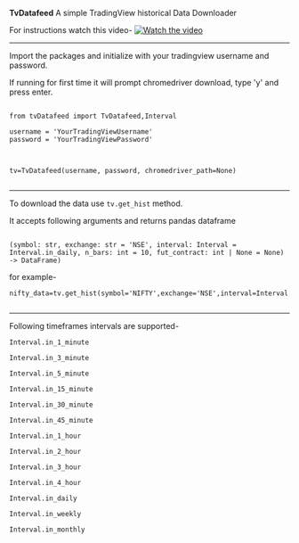 **TvDatafeed**
A simple TradingView historical Data Downloader

For instructions watch this video-
[![Watch the video](https://img.youtube.com/vi/qDrXmb2ZRjo/hqdefault.jpg)](https://youtu.be/qDrXmb2ZRjo)



---

Import the packages and initialize with your tradingview username and password.

If running for first time it will prompt chromedriver download, type 'y' and press enter.

```

from tvDatafeed import TvDatafeed,Interval

username = 'YourTradingViewUsername'
password = 'YourTradingViewPassword'



tv=TvDatafeed(username, password, chromedriver_path=None)


```

---

To download the data use `tv.get_hist` method.

It accepts following arguments and returns pandas dataframe

```

(symbol: str, exchange: str = 'NSE', interval: Interval = Interval.in_daily, n_bars: int = 10, fut_contract: int | None = None) -> DataFrame)
```

for example-

```
nifty_data=tv.get_hist(symbol='NIFTY',exchange='NSE',interval=Interval.in_1_hour,n_bars=1000)


```

---

Following timeframes intervals are supported-

`Interval.in_1_minute `

`Interval.in_3_minute `

`Interval.in_5_minute `

`Interval.in_15_minute `

`Interval.in_30_minute `

`Interval.in_45_minute `

`Interval.in_1_hour `

`Interval.in_2_hour `

`Interval.in_3_hour `

`Interval.in_4_hour `

`Interval.in_daily `

`Interval.in_weekly `

`Interval.in_monthly`
